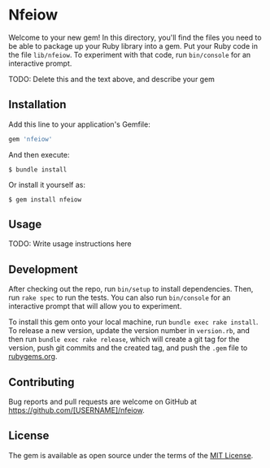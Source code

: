 # Nfeiow

Welcome to your new gem! In this directory, you'll find the files you need to be able to package up your Ruby library into a gem. Put your Ruby code in the file `lib/nfeiow`. To experiment with that code, run `bin/console` for an interactive prompt.

TODO: Delete this and the text above, and describe your gem

## Installation

Add this line to your application's Gemfile:

```ruby
gem 'nfeiow'
```

And then execute:

    $ bundle install

Or install it yourself as:

    $ gem install nfeiow

## Usage

TODO: Write usage instructions here

## Development

After checking out the repo, run `bin/setup` to install dependencies. Then, run `rake spec` to run the tests. You can also run `bin/console` for an interactive prompt that will allow you to experiment.

To install this gem onto your local machine, run `bundle exec rake install`. To release a new version, update the version number in `version.rb`, and then run `bundle exec rake release`, which will create a git tag for the version, push git commits and the created tag, and push the `.gem` file to [rubygems.org](https://rubygems.org).

## Contributing

Bug reports and pull requests are welcome on GitHub at https://github.com/[USERNAME]/nfeiow.

## License

The gem is available as open source under the terms of the [MIT License](https://opensource.org/licenses/MIT).
